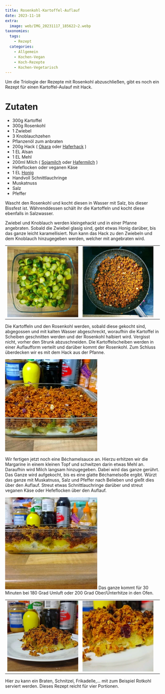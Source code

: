 ```yaml
---
title: Rosenkohl-Kartoffel-Auflauf
date: 2023-11-18
extra:
  image: web/IMG_20231117_185622~2.webp
taxonomies:
  tags:
    - Rezept
  categories:
    - Allgemein
    - Kochen-Vegan
    - Koch-Rezepte
    - Kochen-Vegetarisch
---
```


Um die Triologie der Rezepte mit Rosenkohl abzuschließen, gibt es noch ein Rezept für einen Kartoffel-Aulauf mit Hack.

<!-- more -->

# Zutaten
* 300g Kartoffel
* 300g Rosenkohl
* 1 Zwiebel
* 3 Knoblauchzehen
* Pflanzenöl zum anbraten
* 200g Hack ( [Okara](/articles/okara-2023-02-04/) oder [Haferhack](/articles/hafer-hack-2022-09-12/) )
* 1 EL Alsan
* 1 EL Mehl
* 200ml Milch ( [Sojamilch](/articles/soja-milch-2023-02-04/) oder [Hafermilch](/articles/hafermilch-2022-01-29/) )
* Hefeflocken oder veganen Käse
* 1 EL [Honig](/articles/loewenzahn-sirup-2019-04-22/)
* Handvoll Schnittlauchringe
* Muskatnuss
* Salz
* Pfeffer

Wascht den Rosenkohl und kocht diesen in Wasser mit Salz, bis dieser Bissfest ist. 
Währenddessen schält ihr die Kartoffeln und kocht diese ebenfalls in Salzwasser.

Zwiebel und Knoblauch werden kleingehackt und in einer Pfanne angebraten. Sobald die Zwiebel glasig sind, gebt etwas Honig darüber, bis das ganze leicht karamellisiert.
Nun kann das Hack zu den Zwiebeln und dem Knoblauch hinzugegeben werden, welcher mit angebraten wird. 

||||
:----:|:----:|:----:
[![Gläserne Auflaufform mit Rosenkohl und Kartoffeln.](web/IMG_20231116_183050~2-thumb.webp)](web/IMG_20231116_183050~2.webp)|[![Eine Pfanne steht auf einem Herd in welcher Hack aus Okara (Sojabohnen), Zwiebel, Knoblauch und Gewürzen](web/IMG_20231116_183108_HDR~2-thumb.webp)](web/IMG_20231116_183108_HDR~2.webp)||

Die Kartoffeln und den Rosenkohl werden, sobald diese gekocht sind, abgegossen und mit kalten Wasser abgeschreckt, woraufhin die Kartoffel in Scheiben geschnitten werden und der Rosenkohl halbiert wird. Vergisst nicht, vorher den Strunk abzuschneiden. 
Die Kartoffelscheiben werden in einer Auflaufform verteilt und darüber kommt der Rosenkohl. Zum Schluss überdecken wir es mit dem Hack aus der Pfanne.

[![Gläserne Auflaufform mit allen Zutaten zusammen](web/IMG_20231116_184535~2-thumb.webp)](web/IMG_20231116_184535~2.webp)

Wir fertigen jetzt noch eine Béchamelsauce an. Hierzu erhitzen wir die Margarine in einem kleinen Topf und schwitzen darin etwas Mehl an. Daraufhin wird Milch langsam hinzugegeben. Dabei wird das ganze gerührt. Das Ganze wird aufgekocht, bis es eine glatte Béchamelsoße ergibt. Würzt das ganze mit Muskatnuss, Salz und Pfeffer nach Belieben und gießt dies über den Auflauf. Streut etwas Schnittlauchringe darüber und streut veganen Käse oder Hefeflocken über den Auflauf.

[![Fertiger Auflauf aus dem Ofen in der gläsernen Auflaufform](web/IMG_20231116_191111~3-thumb.webp)](web/IMG_20231116_191111~3.webp)
Das ganze kommt für 30 Minuten bei 180 Grad Umluft oder 200 Grad Ober/Unterhitze in den Ofen.

||||
:----:|:----:|:----:
[![Teller mit Auflauf aus Kartoffeln, Rosenkohl, Hack und Bechemelsoße](web/IMG_20231117_185559~2-thumb.webp)](web/IMG_20231117_185559~2.webp)|[![Teller mit Auflauf aus Kartoffeln, Rosenkohl, Hack und Bechemelsoße](web/IMG_20231117_185622~2-thumb.webp)](web/IMG_20231117_185622~2.webp)|

Hier zu kann ein Braten, Schnitzel, Frikadelle,... mit zum Beispiel Rotkohl serviert werden. Dieses Rezept reicht für vier Portionen.
